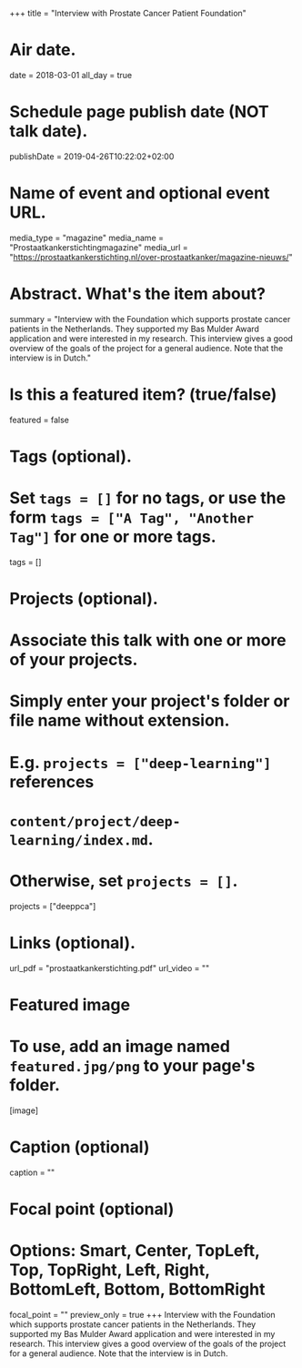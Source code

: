 +++
title = "Interview with Prostate Cancer Patient Foundation"

# Air date.
date = 2018-03-01
all_day = true

# Schedule page publish date (NOT talk date).
publishDate = 2019-04-26T10:22:02+02:00

# Name of event and optional event URL.
media_type = "magazine"
media_name = "Prostaatkankerstichtingmagazine"
media_url = "https://prostaatkankerstichting.nl/over-prostaatkanker/magazine-nieuws/"

# Abstract. What's the item about?
summary = "Interview with the Foundation which supports prostate cancer patients in the Netherlands. They supported my Bas Mulder Award application and were interested in my research. This interview gives a good overview of the goals of the project for a general audience. Note that the interview is in Dutch."

# Is this a featured item? (true/false)
featured = false

# Tags (optional).
#   Set `tags = []` for no tags, or use the form `tags = ["A Tag", "Another Tag"]` for one or more tags.
tags = []

# Projects (optional).
#   Associate this talk with one or more of your projects.
#   Simply enter your project's folder or file name without extension.
#   E.g. `projects = ["deep-learning"]` references 
#   `content/project/deep-learning/index.md`.
#   Otherwise, set `projects = []`.
projects = ["deeppca"]

# Links (optional).
url_pdf = "prostaatkankerstichting.pdf"
url_video = ""

# Featured image
# To use, add an image named `featured.jpg/png` to your page's folder. 
[image]
  # Caption (optional)
  caption = ""

  # Focal point (optional)
  # Options: Smart, Center, TopLeft, Top, TopRight, Left, Right, BottomLeft, Bottom, BottomRight
  focal_point = ""
  preview_only = true
+++
Interview with the Foundation which supports prostate cancer patients in the Netherlands. They supported my Bas Mulder Award application and were interested in my research. This interview gives a good overview of the goals of the project for a general audience. Note that the interview is in Dutch.